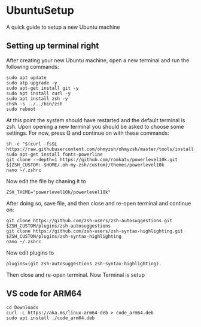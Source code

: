 # UbuntuSetup
A quick guide to setup a new Ubuntu machine 

## Setting up terminal right
After creating your new Ubuntu machine, open a new terminal and run the following commands:

```
sudo apt update
sudo atp upgrade -y
sudo apt-get install git -y
sudo apt install curl -y
sudo apt install zsh -y
chsh -s ../../bin/zsh
sudo reboot
```

At this point the system should have restarted and the default terminal is zsh. Upon opening a new terminal you should be asked to choose some settings. For now, press Q and continue on with these commands:

```
sh -c "$(curl -fsSL https://raw.githubusercontent.com/ohmyzsh/ohmyzsh/master/tools/install.sh)"
sudo apt-get install fonts-powerline
git clone --depth=1 https://github.com/romkatv/powerlevel10k.git ${ZSH_CUSTOM:-$HOME/.oh-my-zsh/custom}/themes/powerlevel10k
nano ~/.zshrc
```

Now edit the file by chaning it to 
```
ZSH_THEME="powerlevel10k/powerlevel10k"
```
After doing so, save file, and then close and re-open terminal and continue on:

```
git clone https://github.com/zsh-users/zsh-autosuggestions.git $ZSH_CUSTOM/plugins/zsh-autosuggestions 
git clone https://github.com/zsh-users/zsh-syntax-highlighting.git $ZSH_CUSTOM/plugins/zsh-syntax-highlighting
nano ~/.zshrc
```

Now edit plugins to 

```
plugins=(git zsh-autosuggestions zsh-syntax-highlighting). 
```
Then close and re-open terminal. Now Terminal is setup

## VS code for ARM64
```
cd Downloads
curl -L https://aka.ms/linux-arm64-deb > code_arm64.deb
sudo apt install ./code_arm64.deb
```
